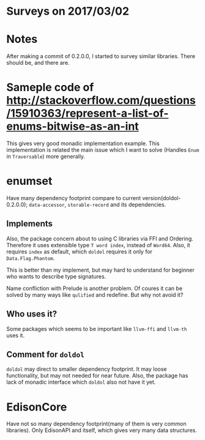 Surveys on 2017/03/02
====

# Notes

After making a commit of 0.2.0.0, I started to survey similar libraries.
There should be, and there are.

# Sameple code of http://stackoverflow.com/questions/15910363/represent-a-list-of-enums-bitwise-as-an-int

This gives very good monadic implementation example.
This implementation is related the main issue which I want to solve (Handles `Enum` in `Traversable`) more generally.

# enumset

Have many dependency footprint compare to current version(doldol-0.2.0.0); `data-accessor`, `storable-record` and its dependencies.

## Implements

Also, the package concern about to using C libraries via FFI and Ordering.
Therefore it uses extensible type `T word index`, instead of `Word64`.
Also, it requires `index` as default, which `doldol` requires it only for `Data.Flag.Phantom`.

This is better than my implement, but may hard to understand for beginner who wants to describe type signatures.

Name confliction with Prelude is another problem. Of coures it can be solved by many ways like `qulified` and redefine.
But why not avoid it?

## Who uses it?
Some packages which seems to be important like `llvm-ffi` and `llvm-th` uses it.

## Comment for `doldol`

`doldol` may direct to smaller dependency footprint.
It may loose functionality, but may not needed for near future.
Also, the package has lack of monadic interface which `doldol` also not have it yet.

# EdisonCore

Have not so many dependency footprint(many of them is very common libraries).
Only EdisonAPI and itself, which gives very many data structures.
